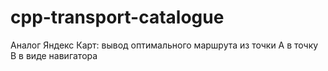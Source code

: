 # cpp-transport-catalogue
Аналог Яндекс Карт: вывод оптимального маршрута из точки A в точку B в виде навигатора 
